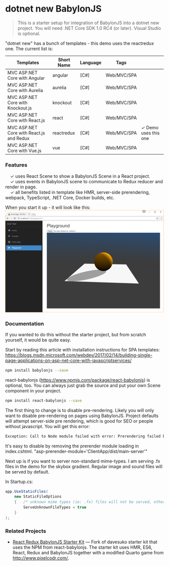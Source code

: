 # dotnet new BabylonJS

> This is a starter setup for integration of BabylonJS into a dotnet new project.  You will need .NET Core SDK 1.0 RC4 (or later).  Visual Studio is optional.

"dotnet new" has a bunch of templates - this demo uses the reactredux one.  The current list is:

| Templates  | Short Name  | Language  | Tags  | |
|---|---|---|---|---|
| MVC ASP.NET Core with Angular | angular | [C#] | Web/MVC/SPA  | |
| MVC ASP.NET Core with Aurelia | aurelia | [C#] | Web/MVC/SPA | |
| MVC ASP.NET Core with Knockout.js | knockout |  [C#] | Web/MVC/SPA | |
| MVC ASP.NET Core with React.js | react |  [C#] | Web/MVC/SPA | |
| MVC ASP.NET Core with React.js and Redux | reactredux |  [C#] | Web/MVC/SPA |  ✓ Demo uses this one |
| MVC ASP.NET Core with Vue.js | vue |  [C#] | Web/MVC/SPA | |

### Features

&nbsp; &nbsp; ✓ uses React Scene to show a BabylonJS Scene in a React project.<br/>
&nbsp; &nbsp; ✓ uses events in BabylonJS scene to communicate to Redux reducer and render in page.<br/>
&nbsp; &nbsp; ✓ all benefits listed in template like HMR, server-side prerendering, webpack, TypeScript, .NET Core, Docker builds, etc.<br/>

When you start it up - it will look like this:
![Demo Screenshot](https://raw.githubusercontent.com/brianzinn/dotnet-new-babylonjs-starter/master/demo.png)

### Documentation

If you wanted to do this without the starter project, but from scratch yourself, it would be quite easy.

Start by reading this article with installation instructions for SPA templates:
https://blogs.msdn.microsoft.com/webdev/2017/02/14/building-single-page-applications-on-asp-net-core-with-javascriptservices/

```sh
npm install babylonjs --save
```

react-babylonjs (https://www.npmjs.com/package/react-babylonjs) is optional, too.  You can always just grab the source and put your own Scene component in your project.
```sh
npm install react-babylonjs --save
```

The first thing to change is to disable pre-rendering.  Likely you will only want to disable pre-rendering on pages using BabylonJS.  Project defaults will attempt server-side pre rendering, which is good for SEO or people without javascript.  You will get this error:
```sh
Exception: Call to Node module failed with error: Prerendering failed because of error: ReferenceError: window is not defined
```
It's easy to disable by removing the prerender module loading in index.cshtml.
"asp-prerender-module='ClientApp/dist/main-server'"

Next up is if you want to server non-standard mime-types.  I am serving .fx files in the demo for the skybox gradient.  Regular image and sound files will be served by default.

In Startup.cs:
```csharp
app.UseStaticFiles(
    new StaticFileOptions
    {   /* unknown mime types (ie: .fx) files will not be served, otherwise! */
        ServeUnknownFileTypes = true
    }
);
```

### Related Projects

* [React Redux BabylonJS Starter Kit](https://github.com/brianzinn/react-redux-babylonjs-starter-kit) — Fork of davesuko starter kit that uses the NPM from react-babylonjs.  The starter kit uses HMR, ES6, React, Redux and BabylonJS together with a modified Quarto game from http://www.pixelcodr.com/.


